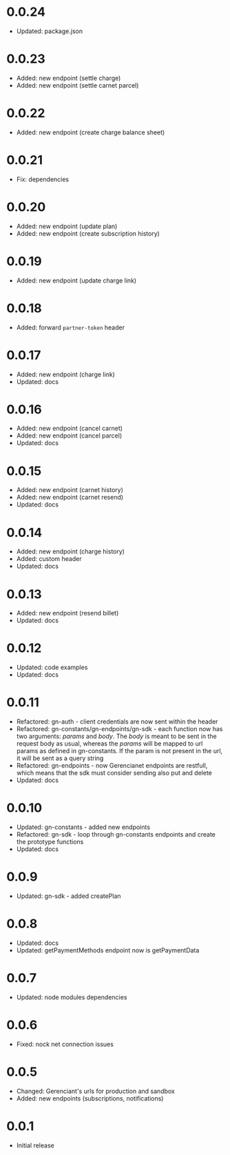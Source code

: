# 0.0.24

- Updated: package.json

# 0.0.23

- Added: new endpoint (settle charge)
- Added: new endpoint (settle carnet parcel)


# 0.0.22

- Added: new endpoint (create charge balance sheet)

# 0.0.21

- Fix: dependencies

# 0.0.20

- Added: new endpoint (update plan)
- Added: new endpoint (create subscription history)

# 0.0.19
- Added: new endpoint (update charge link)

# 0.0.18
- Added: forward `partner-token` header

# 0.0.17
- Added: new endpoint (charge link)
- Updated: docs

# 0.0.16
- Added: new endpoint (cancel carnet)
- Added: new endpoint (cancel parcel)
- Updated: docs

# 0.0.15
- Added: new endpoint (carnet history)
- Added: new endpoint (carnet resend)
- Updated: docs

# 0.0.14
- Added: new endpoint (charge history)
- Added: custom header
- Updated: docs

# 0.0.13
- Added: new endpoint (resend billet)
- Updated: docs

# 0.0.12
- Updated: code examples
- Updated: docs

# 0.0.11

- Refactored: gn-auth - client credentials are now sent within the header
- Refactored: gn-constants/gn-endpoints/gn-sdk - each function now has two arguments: *params* and *body*.
              The *body* is meant to be sent in the request body as usual, whereas the *params* will be mapped to                url params as defined in gn-constants. If the param is not present in the url, it will be sent as a                query string
- Refactored: gn-endpoints - now Gerencianet endpoints are restfull, which means that the sdk must consider sending               also put and delete
- Updated: docs

# 0.0.10

- Updated: gn-constants - added new endpoints
- Refactored: gn-sdk - loop through gn-constants endpoints and create the prototype functions
- Updated: docs

# 0.0.9

- Updated: gn-sdk - added createPlan

# 0.0.8

- Updated: docs
- Updated: getPaymentMethods endpoint now is getPaymentData

# 0.0.7

- Updated: node modules dependencies

# 0.0.6

- Fixed: nock net connection issues

# 0.0.5

- Changed: Gerenciant's urls for production and sandbox
- Added: new endpoints (subscriptions, notifications)

# 0.0.1

- Initial release
